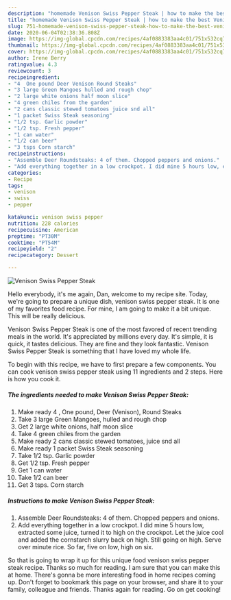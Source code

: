 ```yaml
---
description: "homemade Venison Swiss Pepper Steak | how to make the best Venison Swiss Pepper Steak"
title: "homemade Venison Swiss Pepper Steak | how to make the best Venison Swiss Pepper Steak"
slug: 751-homemade-venison-swiss-pepper-steak-how-to-make-the-best-venison-swiss-pepper-steak
date: 2020-06-04T02:38:36.808Z
image: https://img-global.cpcdn.com/recipes/4af0883383aa4c01/751x532cq70/venison-swiss-pepper-steak-recipe-main-photo.jpg
thumbnail: https://img-global.cpcdn.com/recipes/4af0883383aa4c01/751x532cq70/venison-swiss-pepper-steak-recipe-main-photo.jpg
cover: https://img-global.cpcdn.com/recipes/4af0883383aa4c01/751x532cq70/venison-swiss-pepper-steak-recipe-main-photo.jpg
author: Irene Berry
ratingvalue: 4.3
reviewcount: 3
recipeingredient:
- "4  One pound Deer Venison Round Steaks"
- "3 large Green Mangoes hulled and rough chop"
- "2 large white onions half moon slice"
- "4 green chiles from the garden"
- "2 cans classic stewed tomatoes juice snd all"
- "1 packet Swiss Steak seasoning"
- "1/2 tsp. Garlic powder"
- "1/2 tsp. Fresh pepper"
- "1 can water"
- "1/2 can beer"
- "3 tsps Corn starch"
recipeinstructions:
- "Assemble Deer Roundsteaks: 4 of them. Chopped peppers and onions."
- "Add everything together in a low crockpot. I did mine 5 hours low, extracted some juice, turned it to high on the crockpot. Let the juice cool and added the cornstarch slurry back on high. Still going on high. Serve over minute rice. So far, five on low, high on six."
categories:
- Recipe
tags:
- venison
- swiss
- pepper

katakunci: venison swiss pepper 
nutrition: 228 calories
recipecuisine: American
preptime: "PT30M"
cooktime: "PT54M"
recipeyield: "2"
recipecategory: Dessert

---
```



![Venison Swiss Pepper Steak](https://img-global.cpcdn.com/recipes/4af0883383aa4c01/751x532cq70/venison-swiss-pepper-steak-recipe-main-photo.jpg)

Hello everybody, it's me again, Dan, welcome to my recipe site. Today, we're going to prepare a unique dish, venison swiss pepper steak. It is one of my favorites food recipe. For mine, I am going to make it a bit unique. This will be really delicious.

Venison Swiss Pepper Steak is one of the most favored of recent trending meals in the world. It's appreciated by millions every day. It's simple, it is quick, it tastes delicious. They are fine and they look fantastic. Venison Swiss Pepper Steak is something that I have loved my whole life.




To begin with this recipe, we have to first prepare a few components. You can cook venison swiss pepper steak using 11 ingredients and 2 steps. Here is how you cook it.

<!--inarticleads1-->

##### The ingredients needed to make Venison Swiss Pepper Steak:

1. Make ready 4 , One pound, Deer (Venison), Round Steaks
1. Take 3 large Green Mangoes, hulled and rough chop
1. Get 2 large white onions, half moon slice
1. Take 4 green chiles from the garden
1. Make ready 2 cans classic stewed tomatoes, juice snd all
1. Make ready 1 packet Swiss Steak seasoning
1. Take 1/2 tsp. Garlic powder
1. Get 1/2 tsp. Fresh pepper
1. Get 1 can water
1. Take 1/2 can beer
1. Get 3 tsps. Corn starch




<!--inarticleads2-->

##### Instructions to make Venison Swiss Pepper Steak:

1. Assemble Deer Roundsteaks: 4 of them. Chopped peppers and onions.
1. Add everything together in a low crockpot. I did mine 5 hours low, extracted some juice, turned it to high on the crockpot. Let the juice cool and added the cornstarch slurry back on high. Still going on high. Serve over minute rice. So far, five on low, high on six.




So that is going to wrap it up for this unique food venison swiss pepper steak recipe. Thanks so much for reading. I am sure that you can make this at home. There's gonna be more interesting food in home recipes coming up. Don't forget to bookmark this page on your browser, and share it to your family, colleague and friends. Thanks again for reading. Go on get cooking!
